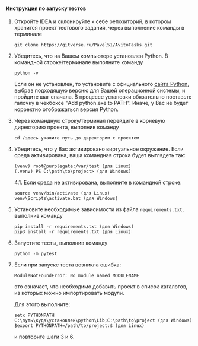 #### Инструкция по запуску тестов

1. Откройте IDEA и склонируйте к себе репозиторий, в котором хранится проект тестового задания, через выполнение команды в терминале
    ```
    git clone https://gitverse.ru/Pavel51/AvitoTasks.git
    ```

2. Убедитесь, что на Вашем компьютере установлен Python. В командной строке/терминале выполните команду
    ```
    python -v
    ```  
    Если он не установлен, то установите с официального [сайта Python](https://www.python.org/downloads/), выбрав подходящую версию для Вашей операционной системы, и пройдите шаг сначала.  В процессе установки обязательно поставьте галочку в чекбоксе "Add python.exe to PATH". Иначе, у Вас не будет корректно отображаться версия Python.


3. Через командную строку/терминал перейдите в корневую директорию проекта, выполнив команду
   ```
   cd /здесь укажите путь до директории с проектом
   ```

4. Убедитесь, что у Вас активировано виртуальное окружение. Если среда активирована, ваша командная строка будет выглядеть так:
   ```
   (venv) root@purplegate:/var/test (для Linux)
   (.venv) PS C:\path\to\project> (для Windows)
   ```
   4.1. Если среда не активирована, выполните в командной строке:
   
   ```
   source venv/bin/activate (для Linux)
   venv\Scripts\activate.bat (для Windows)
   ```

5. Установите необходимые зависимости из файла `requirements.txt`, выполнив команду  
   ```
   pip install -r requirements.txt (для Windows)
   pip3 install -r requirements.txt (для Linux)
   ```

6. Запустите тесты, выполнив команду  
   ```
   python -m pytest
   ```
   
7. Если при запуске теста возникла ошибка:
   ```
   ModuleNotFoundError: No module named MODULENAME
   ```
   это означает, что необходимо добавить проект в список каталогов, из которых можно импортировать модули.

   Для этого выполните:
   ```
   setx PYTHONPATH C:\путь\куда\установлен\python\Lib;C:\path\to\project (для Windows)
   $export PYTHONPATH=/path/to/project:$ (для Linux)
   ```
   и повторите шаги 3 и 6.
   


